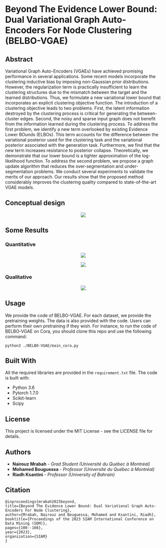 # Beyond The Evidence Lower Bound: Dual Variational Graph Auto-Encoders For Node Clustering (BELBO-VGAE)

## Abstract

Variational Graph Auto-Encoders (VGAEs) have achieved promising performance in several applications. Some recent models incorporate the clustering inductive bias by imposing non-Gaussian prior distributions. However, the regularization term is practically insufficient to learn the clustering structures due to the mismatch between the target and the learned distributions. Thus, we formulate a new variational lower bound that incorporates an explicit clustering objective function. The introduction of a clustering objective leads to two problems. First, the latent information destroyed by the clustering process is critical for generating the between-cluster edges. Second, the noisy and sparse input graph does not benefit from the information learned during the clustering process. To address the first problem, we identify a new term overlooked by existing Evidence Lower BOunds (ELBOs). This term accounts for the difference between the variational posterior used for the clustering task and the variational posterior associated with the generation task. Furthermore, we find that the new term increases resistance to posterior collapse. Theoretically, we demonstrate that our lower bound is a tighter approximation of the log-likelihood function. To address the second problem, we propose a graph update algorithm that reduces the over-segmentation and under-segmentation problems. We conduct several experiments to validate the merits of our approach. Our results show that the proposed method considerably improves the clustering quality compared to state-of-the-art VGAE models.

## Conceptual design

<p align="center">
<img align="center" src="https://github.com/nairouz/BELBO-VGAE/tree/main/images/model_BELBO.png">
</p>

## Some Results

### Quantitative 
<p align="center">
<img align="center" src="https://github.com/nairouz/BELBO-VGAE/tree/main/images/table.png" >
</p>

<p align="center">
<img align="center" src="https://github.com/nairouz/BELBO-VGAE/tree/main/images/pc.png">
</p>

### Qualitative 
<p align="center">
<img align="center" src="https://github.com/nairouz/BELBO-VGAE/tree/main/images/vis.png">
</p>


## Usage

We provide the code of BELBO-VGAE. For each dataset, we provide the pretraining weights. The data is also provided with the code. Users can perform their own pretraining if they wish. For instance, to run the code of BELBO-VGAE on Cora, you should clone this repo and use the following command: 
```
python3 ./BELBO-VGAE/main_cora.py
```

## Built With

All the required libraries are provided in the ```requirement.txt``` file. The code is built with:

* Python 3.6
* Pytorch 1.7.0
* Scikit-learn
* Scipy

## License

This project is licensed under the MIT License - see the LICENSE file for details.

## Authors

* **Nairouz Mrabah** - *Grad Student (Université du Québec à Montréal)* 
* **Mohamed Bouguessa** - *Professor (Université du Québec à Montréal)*
* **Riadh Ksantini** - *Professor (University of Bahrain)*

 
## Citation
  
  ```
@inproceedings{mrabah2023beyond,
  title={Beyond The Evidence Lower Bound: Dual Variational Graph Auto-Encoders For Node Clustering},
  author={Mrabah, Nairouz and Bouguessa, Mohamed and Ksantini, Riadh},
  booktitle={Proceedings of the 2023 SIAM International Conference on Data Mining (SDM)},
  pages={100--108},
  year={2023},
  organization={SIAM}
}
  ```




